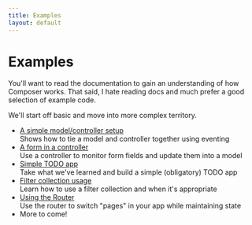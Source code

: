 ```yaml
---
title: Examples
layout: default
---
```


# Examples

You'll want to read the documentation to gain an understanding of how Composer
works. That said, I hate reading docs and much prefer a good selection of
example code.

We'll start off basic and move into more complex territory.

- [A simple model/controller setup](/composer.js/examples/model-controller)  
Shows how to tie a model and controller together using eventing
- [A form in a controller](/composer.js/examples/controller-form)  
Use a controller to monitor form fields and update them into a model
- [Simple TODO app](/composer.js/examples/todo)  
Take what we've learned and build a simple (obligatory) TODO app
- [Filter collection usage](/composer.js/examples/filtercollection)  
Learn how to use a filter collection and when it's appropriate
- [Using the Router](/composer.js/examples/router)  
Use the router to switch "pages" in your app while maintaining state
- More to come!

